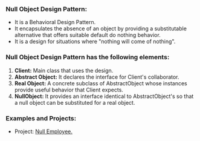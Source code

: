 ### Null Object Design Pattern:
- It is a Behavioral Design Pattern. 
- It encapsulates the absence of an object by providing a substitutable alternative that offers suitable default do nothing behavior. 
- It is a design for situations where "nothing will come of nothing".
	
	
### Null Object Design Pattern has the following elements:
1. <b>Client:</b> Main class that uses the design.
2. <b>Abstract Object:</b> It declares the interface for Client's collaborator.
3. <b>Real Object:</b> A concrete subclass of AbstractObject whose instances provide useful behavior that Client expects.
4. <b>NullObject:</b> It provides an interface identical to AbstractObject's so that a null object can be substituted for a real object.


### Examples and Projects:
- Project:	[Null Employee.](/src/main/java/behavioralDesignPatterns/nullObjectDesignPattern/projectNullEmployee/Main/Main.java)
